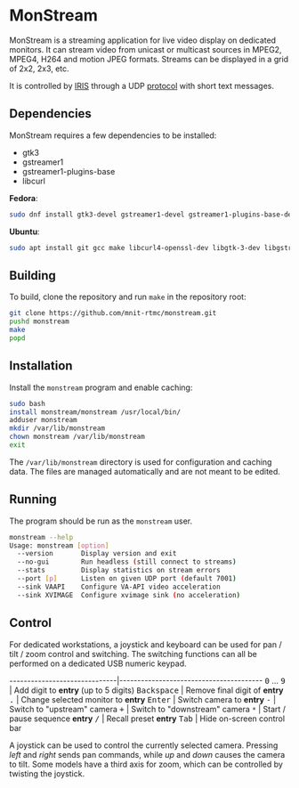 # MonStream

MonStream is a streaming application for live video display on dedicated
monitors.  It can stream video from unicast or multicast sources in MPEG2,
MPEG4, H264 and motion JPEG formats.  Streams can be displayed in a grid of 2x2,
2x3, etc.

It is controlled by [IRIS] through a UDP [protocol] with short text messages.

## Dependencies

MonStream requires a few dependencies to be installed:

* gtk3
* gstreamer1
* gstreamer1-plugins-base
* libcurl

__Fedora__:

```bash
sudo dnf install gtk3-devel gstreamer1-devel gstreamer1-plugins-base-devel libcurl-devel
```

__Ubuntu__:

```bash
sudo apt install git gcc make libcurl4-openssl-dev libgtk-3-dev libgstreamer1.0-dev libgstreamer-plugins-base1.0-dev gstreamer1.0-plugins-bad gstreamer1.0-libav 
```

## Building

To build, clone the repository and run `make` in the repository root:

```bash
git clone https://github.com/mnit-rtmc/monstream.git
pushd monstream
make
popd
```

## Installation

Install the `monstream` program and enable caching:

```bash
sudo bash
install monstream/monstream /usr/local/bin/
adduser monstream
mkdir /var/lib/monstream
chown monstream /var/lib/monstream
exit
```

The `/var/lib/monstream` directory is used for configuration and caching data.
The files are managed automatically and are not meant to be edited.

## Running

The program should be run as the `monstream` user.

```bash
monstream --help
Usage: monstream [option]
  --version       Display version and exit
  --no-gui        Run headless (still connect to streams)
  --stats         Display statistics on stream errors
  --port [p]      Listen on given UDP port (default 7001)
  --sink VAAPI    Configure VA-API video acceleration
  --sink XVIMAGE  Configure xvimage sink (no acceleration)
```

## Control

For dedicated workstations, a joystick and keyboard can be used for pan / tilt /
zoom control and switching.  The switching functions can all be performed on
a dedicated USB numeric keypad.

------------------------------|----------------------------------------
<kbd>0</kbd> ... <kbd>9</kbd> | Add digit to __entry__ (up to 5 digits)
<kbd>Backspace</kbd>          | Remove final digit of __entry__
<kbd>.</kbd>                  | Change selected monitor to __entry__
<kbd>Enter</kbd>              | Switch camera to __entry__
<kbd>-</kbd>                  | Switch to "upstream" camera
<kbd>+</kbd>                  | Switch to "downstream" camera
<kbd>`*`</kbd>                | Start / pause sequence __entry__
<kbd>/</kbd>                  | Recall preset __entry__
<kbd>Tab</kbd>                | Hide on-screen control bar

A joystick can be used to control the currently selected camera.  Pressing
_left_ and _right_ sends pan commands, while _up_ and _down_ causes the camera
to tilt.  Some models have a third axis for zoom, which can be controlled by
twisting the joystick.


[IRIS]: https://github.com/mnit-rtmc/iris
[protocol]: doc/protocol.md
